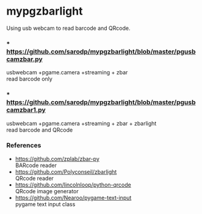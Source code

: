 # mypgzbarlight  
Using usb webcam to read barcode and QRcode.

  
### * https://github.com/sarodp/mypgzbarlight/blob/master/pgusbcamzbar.py  
usbwebcam +pgame.camera +streaming + zbar  
read barcode only  
  
### * https://github.com/sarodp/mypgzbarlight/blob/master/pgusbcamzbar1.py   
usbwebcam +pgame.camera +streaming + zbar + zbarlight  
read barcode and QRcode  
  
  
  
### References  
* https://github.com/zplab/zbar-py  
  BARcode reader  
* https://github.com/Polyconseil/zbarlight  
  QRcode reader  
* https://github.com/lincolnloop/python-qrcode  
  QRcode image generator  
* https://github.com/Nearoo/pygame-text-input    
  pygame text input class  
  
